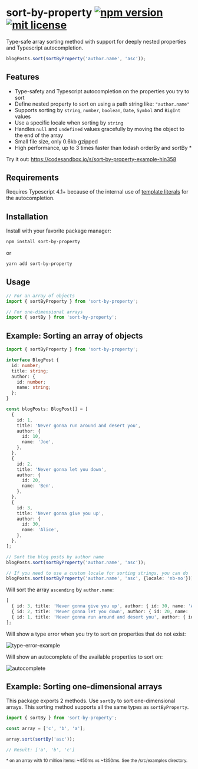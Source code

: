 # sort-by-property [![npm version](https://badge.fury.io/js/sort-by-property.svg)](https://badge.fury.io/js/sort-by-property) [![mit license](https://img.shields.io/badge/license-MIT-blue.svg)](https://github.com/jvandenaardweg/sort-by-property/blob/main/LICENSE)

Type-safe array sorting method with support for deeply nested properties and Typescript autocompletion.

```typescript
blogPosts.sort(sortByProperty('author.name', 'asc'));
```

## Features

- Type-safety and Typescript autocompletion on the properties you try to sort
- Define nested property to sort on using a path string like: `"author.name"`
- Supports sorting by `string`, `number`, `boolean`, `Date`, `Symbol` and `BigInt` values
- Use a specific locale when sorting by `string`
- Handles `null` and `undefined` values gracefully by moving the object to the end of the array
- Small file size, only 0.6kb gzipped
- High performance, up to 3 times faster than lodash orderBy and sortBy \*

Try it out: https://codesandbox.io/s/sort-by-property-example-hin358

## Requirements

Requires Typescript 4.1+ because of the internal use of [template literals](https://www.typescriptlang.org/docs/handbook/release-notes/typescript-4-1.html) for the autocompletion.

## Installation

Install with your favorite package manager:

```bash
npm install sort-by-property
```

or

```bash
yarn add sort-by-property
```

## Usage

```typescript
// For an array of objects
import { sortByProperty } from 'sort-by-property';

// For one-dimensional arrays
import { sortBy } from 'sort-by-property';
```

## Example: Sorting an array of objects

```typescript
import { sortByProperty } from 'sort-by-property';

interface BlogPost {
  id: number;
  title: string;
  author: {
    id: number;
    name: string;
  };
}

const blogPosts: BlogPost[] = [
  {
    id: 1,
    title: 'Never gonna run around and desert you',
    author: {
      id: 10,
      name: 'Joe',
    },
  },
  {
    id: 2,
    title: 'Never gonna let you down',
    author: {
      id: 20,
      name: 'Ben',
    },
  },
  {
    id: 3,
    title: 'Never gonna give you up',
    author: {
      id: 30,
      name: 'Alice',
    },
  },
];

// Sort the blog posts by author name
blogPosts.sort(sortByProperty('author.name', 'asc'));

// If you need to use a custom locale for sorting strings, you can do
blogPosts.sort(sortByProperty('author.name', 'asc', {locale: 'nb-no'}))
```

Will sort the array `ascending` by `author.name`:

```typescript
[
  { id: 3, title: 'Never gonna give you up', author: { id: 30, name: 'Alice' } },
  { id: 2, title: 'Never gonna let you down', author: { id: 20, name: 'Ben' } },
  { id: 1, title: 'Never gonna run around and desert you', author: { id: 10, name: 'Joe' } },
];
```

Will show a type error when you try to sort on properties that do not exist:

![type-error-example](https://github.com/jvandenaardweg/typed-sort-by/blob/main/src/examples/type-error-example.png?raw=true)

Will show an autocomplete of the available properties to sort on:

![autocomplete](https://github.com/jvandenaardweg/typed-sort-by/blob/main/src/examples/autocomplete.png?raw=true)

## Example: Sorting one-dimensional arrays

This package exports 2 methods. Use `sortBy` to sort one-dimensional arrays. This sorting method supports all the same types as `sortByProperty`.

```typescript
import { sortBy } from 'sort-by-property';

const array = ['c', 'b', 'a'];

array.sort(sortBy('asc'));

// Result: ['a', 'b', 'c']
```

<sub>\* on an array with 10 million items: ~450ms vs ~1350ms. See the /src/examples directory.</sub>
